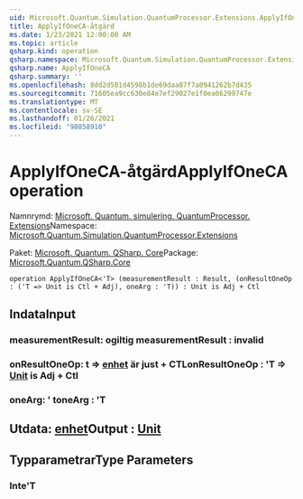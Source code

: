 ```yaml
---
uid: Microsoft.Quantum.Simulation.QuantumProcessor.Extensions.ApplyIfOneCA
title: ApplyIfOneCA-åtgärd
ms.date: 1/23/2021 12:00:00 AM
ms.topic: article
qsharp.kind: operation
qsharp.namespace: Microsoft.Quantum.Simulation.QuantumProcessor.Extensions
qsharp.name: ApplyIfOneCA
qsharp.summary: ''
ms.openlocfilehash: 8dd2d501d4598b1de69daa87f7a0941262b7d435
ms.sourcegitcommit: 71605ea9cc630e84e7ef29027e1f0ea06299747e
ms.translationtype: MT
ms.contentlocale: sv-SE
ms.lasthandoff: 01/26/2021
ms.locfileid: "98858910"
---
```

# <a name="applyifoneca-operation"></a><span data-ttu-id="d7f72-102">ApplyIfOneCA-åtgärd</span><span class="sxs-lookup"><span data-stu-id="d7f72-102">ApplyIfOneCA operation</span></span>

<span data-ttu-id="d7f72-103">Namnrymd: [Microsoft. Quantum. simulering. QuantumProcessor. Extensions](xref:Microsoft.Quantum.Simulation.QuantumProcessor.Extensions)</span><span class="sxs-lookup"><span data-stu-id="d7f72-103">Namespace: [Microsoft.Quantum.Simulation.QuantumProcessor.Extensions](xref:Microsoft.Quantum.Simulation.QuantumProcessor.Extensions)</span></span>

<span data-ttu-id="d7f72-104">Paket: [Microsoft. Quantum. QSharp. Core](https://nuget.org/packages/Microsoft.Quantum.QSharp.Core)</span><span class="sxs-lookup"><span data-stu-id="d7f72-104">Package: [Microsoft.Quantum.QSharp.Core](https://nuget.org/packages/Microsoft.Quantum.QSharp.Core)</span></span>




```qsharp
operation ApplyIfOneCA<'T> (measurementResult : Result, (onResultOneOp : ('T => Unit is Ctl + Adj), oneArg : 'T)) : Unit is Adj + Ctl
```


## <a name="input"></a><span data-ttu-id="d7f72-105">Indata</span><span class="sxs-lookup"><span data-stu-id="d7f72-105">Input</span></span>

### <a name="measurementresult--__invalidresult__"></a><span data-ttu-id="d7f72-106">measurementResult: __ogiltig <Result>__</span><span class="sxs-lookup"><span data-stu-id="d7f72-106">measurementResult : __invalid<Result>__</span></span>




### <a name="onresultoneop--t--unit--is-adj--ctl"></a><span data-ttu-id="d7f72-107">onResultOneOp: t => [enhet](xref:microsoft.quantum.lang-ref.unit)  är just + CTL</span><span class="sxs-lookup"><span data-stu-id="d7f72-107">onResultOneOp : 'T => [Unit](xref:microsoft.quantum.lang-ref.unit)  is Adj + Ctl</span></span>




### <a name="onearg--t"></a><span data-ttu-id="d7f72-108">oneArg: ' t</span><span class="sxs-lookup"><span data-stu-id="d7f72-108">oneArg : 'T</span></span>





## <a name="output--unit"></a><span data-ttu-id="d7f72-109">Utdata: [enhet](xref:microsoft.quantum.lang-ref.unit)</span><span class="sxs-lookup"><span data-stu-id="d7f72-109">Output : [Unit](xref:microsoft.quantum.lang-ref.unit)</span></span>



## <a name="type-parameters"></a><span data-ttu-id="d7f72-110">Typparametrar</span><span class="sxs-lookup"><span data-stu-id="d7f72-110">Type Parameters</span></span>

### <a name="t"></a><span data-ttu-id="d7f72-111">Inte</span><span class="sxs-lookup"><span data-stu-id="d7f72-111">'T</span></span>

